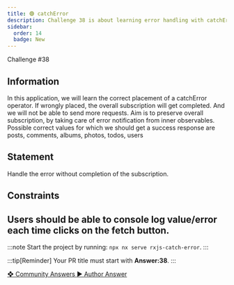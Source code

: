 ```yaml
---
title: 🟢 catchError
description: Challenge 38 is about learning error handling with catchError rxjs operator
sidebar:
  order: 14
  badge: New
---
```


<div class="chip">Challenge #38</div>

## Information

In this application, we will learn the correct placement of a catchError operator. If wrongly placed, the overall subscription will get completed. And we will not be able to send more requests. Aim is to preserve overall subscription, by taking care of error notification from inner observables.
Possible correct values for which we should get a success response are posts, comments, albums, photos, todos, users

## Statement

Handle the error without completion of the subscription.

## Constraints

## Users should be able to console log value/error each time clicks on the fetch button.

:::note
Start the project by running: `npx nx serve rxjs-catch-error`.
:::

:::tip[Reminder]
Your PR title must start with <b>Answer:38</b>.
:::

<div class="article-footer">
  <a
    href="https://github.com/tomalaforge/angular-challenges/pulls?q=label%3A38+label%3Aanswer"
    alt="catchError community solutions">
    ❖ Community Answers
  </a>
  <a
    href='https://github.com/tomalaforge/angular-challenges/pulls?q=label%3A38+label%3A"answer+author"'
    alt="catchError solution author">
    ▶︎ Author Answer
  </a>
</div>
